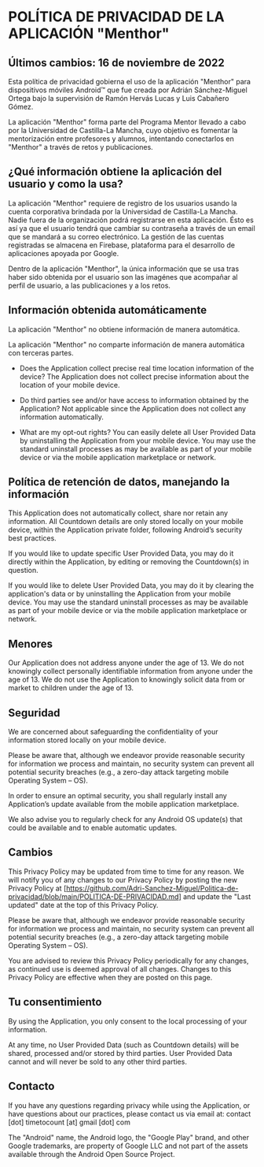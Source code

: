 # POLÍTICA DE PRIVACIDAD DE LA APLICACIÓN "Menthor"
## Últimos cambios: 16 de noviembre de 2022

Esta política de privacidad gobierna el uso de la aplicación "Menthor" para dispositivos móviles Android™ que fue creada por Adrián Sánchez-Miguel Ortega bajo la supervisión de Ramón Hervás Lucas y Luis Cabañero Gómez.

La aplicación "Menthor" forma parte del Programa Mentor llevado a cabo por la Universidad de Castilla-La Mancha, cuyo objetivo es fomentar la mentorización entre profesores y alumnos, intentando conectarlos en "Menthor" a través de retos y publicaciones.

## ¿Qué información obtiene la aplicación del usuario y como la usa?
La aplicación "Menthor" requiere de registro de los usuarios usando la cuenta corporativa brindada por la Universidad de Castilla-La Mancha. Nadie fuera de la organización podrá registrarse en esta aplicación. Ésto es así ya que el usuario tendrá que cambiar su contraseña a través de un email que se mandará a su correo electrónico. La gestión de las cuentas registradas se almacena en Firebase, plataforma para el desarrollo de aplicaciones apoyada por Google.

Dentro de la aplicación "Menthor", la única información que se usa tras haber sido obtenida por el usuario son las imagénes que acompañar al perfil de usuario, a las publicaciones y a los retos.

## Información obtenida automáticamente
La aplicación "Menthor" no obtiene información de manera automática.

La aplicación "Menthor" no comparte información de manera automática con terceras partes.

* Does the Application collect precise real time location information of the device?
The Application does not collect precise information about the location of your mobile device.

* Do third parties see and/or have access to information obtained by the Application?
Not applicable since the Application does not collect any information automatically.

* What are my opt-out rights?
You can easily delete all User Provided Data by uninstalling the Application from your mobile device. You may use the standard uninstall processes as may be available as part of your mobile device or via the mobile application marketplace or network.

## Política de retención de datos, manejando la información
This Application does not automatically collect, share nor retain any information. All Countdown details are only stored locally on your mobile device, within the Application private folder, following Android’s security best practices.

If you would like to update specific User Provided Data, you may do it directly within the Application, by editing or removing the Countdown(s) in question.

If you would like to delete User Provided Data, you may do it by clearing the application's data or by uninstalling the Application from your mobile device. You may use the standard uninstall processes as may be available as part of your mobile device or via the mobile application marketplace or network.

## Menores
Our Application does not address anyone under the age of 13. We do not knowingly collect personally identifiable information from anyone under the age of 13. We do not use the Application to knowingly solicit data from or market to children under the age of 13.

## Seguridad
We are concerned about safeguarding the confidentiality of your information stored locally on your mobile device.

Please be aware that, although we endeavor provide reasonable security for information we process and maintain, no security system can prevent all potential security breaches (e.g., a zero-day attack targeting mobile Operating System – OS).

In order to ensure an optimal security, you shall regularly install any Application’s update available from the mobile application marketplace.

We also advise you to regularly check for any Android OS update(s) that could be available and to enable automatic updates.

## Cambios
This Privacy Policy may be updated from time to time for any reason. We will notify you of any changes to our Privacy Policy by posting the new Privacy Policy at [https://github.com/Adri-Sanchez-Miguel/Politica-de-privacidad/blob/main/POLITICA-DE-PRIVACIDAD.md] and update the "Last updated" date at the top of this Privacy Policy.

Please be aware that, although we endeavor provide reasonable security for information we process and maintain, no security system can prevent all potential security breaches (e.g., a zero-day attack targeting mobile Operating System – OS).

You are advised to review this Privacy Policy periodically for any changes, as continued use is deemed approval of all changes. Changes to this Privacy Policy are effective when they are posted on this page.

## Tu consentimiento
By using the Application, you only consent to the local processing of your information.

At any time, no User Provided Data (such as Countdown details) will be shared, processed and/or stored by third parties. User Provided Data cannot and will never be sold to any other third parties.

## Contacto 
If you have any questions regarding privacy while using the Application, or have questions about our practices, please contact us via email at:
contact [dot] timetocount [at] gmail [dot] com

The "Android" name, the Android logo, the "Google Play" brand, and other Google trademarks, are property of Google LLC and not part of the assets available through the Android Open Source Project.
